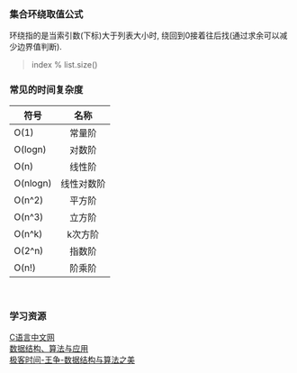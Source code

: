### 集合环绕取值公式
环绕指的是当索引数(下标)大于列表大小时, 绕回到0接着往后找(通过求余可以减少边界值判断).     
> index % list.size()

### 常见的时间复杂度
| 符号 | 名称 |
|---|:---:|
| O(1) | 常量阶 |
| O(logn) | 对数阶 |
| O(n) | 线性阶 |
| O(nlogn) | 线性对数阶 |
| O(n^2) | 平方阶 |
| O(n^3) | 立方阶 |
| O(n^k) | k次方阶 |
| O(2^n) | 指数阶 |
| O(n!) | 阶乘阶 |


&nbsp;  

### 学习资源
[C语言中文网](http://c.biancheng.net/data_structure/)   
[数据结构、算法与应用](https://book.douban.com/subject/26421141/)   
[极客时间-王争-数据结构与算法之美](https://time.geekbang.org/column/126)
